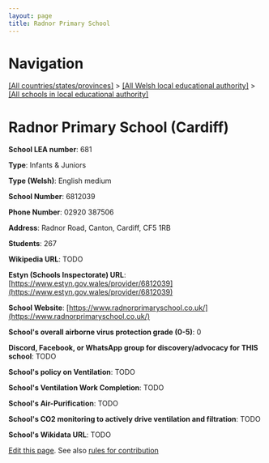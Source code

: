 ```yaml
---
layout: page
title: Radnor Primary School
---
```

# Navigation

[[All countries/states/provinces]](../../..) > [[All Welsh local educational authority]](../..) > [[All schools in local educational authority]](..)

# Radnor Primary School (Cardiff)

**School LEA number**: 681

**Type**: Infants & Juniors

**Type (Welsh)**: English medium

**School Number**: 6812039

**Phone Number**: 02920 387506

**Address**: Radnor Road, Canton, Cardiff, CF5 1RB

**Students**: 267

**Wikipedia URL**: TODO

**Estyn (Schools Inspectorate) URL**: [https://www.estyn.gov.wales/provider/6812039](https://www.estyn.gov.wales/provider/6812039)

**School Website**: [https://www.radnorprimaryschool.co.uk/](https://www.radnorprimaryschool.co.uk/)

**School's overall airborne virus protection grade (0-5)**: 0

**Discord, Facebook, or WhatsApp group for discovery/advocacy for THIS school**: TODO

**School's policy on Ventilation**: TODO

**School's Ventilation Work Completion**: TODO

**School's Air-Purification**: TODO

**School's CO2 monitoring to actively drive ventilation and filtration**: TODO

**School's Wikidata URL**: TODO




[Edit this page](https://github.com/ventilate-schools/Wales/edit/prif/./Cardiff/Radnor_Primary_School.md). See also [rules for contribution](../../../contribution-rules/)